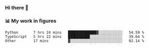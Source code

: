 ### Hi there 👋

### 📊 My work in figures

<!--START_SECTION:waka-->

```text
Python       7 hrs 24 mins   █████████████▓░░░░░░░░░░░   54.59 %
TypeScript   5 hrs 22 mins   ██████████░░░░░░░░░░░░░░░   39.64 %
Other        17 mins         ▓░░░░░░░░░░░░░░░░░░░░░░░░   02.14 %
```

<!--END_SECTION:waka-->
